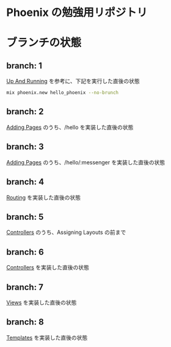 Phoenix の勉強用リポジトリ
==========================

# ブランチの状態

## branch: 1
[Up And Running](http://www.phoenixframework.org/docs/up-and-running) を参考に、下記を実行した直後の状態

```bash
mix phoenix.new hello_phoenix --no-brunch
```

## branch: 2
[Adding Pages](http://www.phoenixframework.org/docs/adding-pages) のうち、/hello を実装した直後の状態

## branch: 3
[Adding Pages](http://www.phoenixframework.org/docs/adding-pages) のうち、/hello/:messenger を実装した直後の状態

## branch: 4
[Routing](http://www.phoenixframework.org/docs/routing) を実装した直後の状態

## branch: 5
[Controllers](http://www.phoenixframework.org/docs/controllers) のうち、Assigning Layouts の前まで

## branch: 6
[Controllers](http://www.phoenixframework.org/docs/controllers) を実装した直後の状態

## branch: 7
[Views](http://www.phoenixframework.org/docs/views) を実装した直後の状態

## branch: 8
[Templates](http://www.phoenixframework.org/docs/templates) を実装した直後の状態
